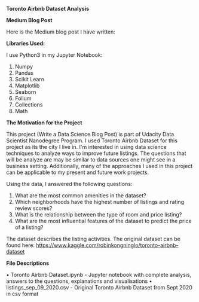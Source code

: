 **Toronto Airbnb Dataset Analysis**

**Medium Blog Post**

Here is the Medium blog post I have written: 

**Libraries Used:**

I use Python3 in my Jupyter Notebook:

1. Numpy 
2. Pandas 
3. Scikit Learn 
4. Matplotlib 
5. Seaborn
6. Folium
7. Collections
8. Math


**The Motivation for the Project**

This project (Write a Data Science Blog Post) is part of Udacity Data Scientist Nanodegree Program.
I used Toronto Airbnb Dataset for this project as its the city I live in. I'm interested in using data science techniques to analyze ways to improve future listings.
The questions that will be analyze are may be similar to data sources one might see in a business setting.
Additionally, many of the approaches I used in this project can be applicable to my present and future work projects. 


Using the data, I answered the following questions:

1. What are the most common amenities in the dataset?
2. Which neighborhoods have the highest number of listings and rating review scores?
3. What is the relationship between the type of room and price listing?
4. What are the most influential features of the dataset to predict the price of a listing?

The dataset describes the listing activities. The original dataset can be found here: https://www.kaggle.com/robinkongninglo/toronto-airbnb-dataset


**File Descriptions**

• Toronto Airbnb Dataset.ipynb - Jupyter notebook with complete analysis, answers to the questions, explanations and visualisations
• listings_sep_09_2020.csv - Original Toronto Airbnb Dataset from Sept 2020 in csv format 



